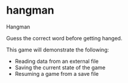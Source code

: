 # hangman

Hangman

Guess the correct word before getting hanged.

This game will demonstrate the following:
- Reading data from an external file
- Saving the current state of the game
- Resuming a game from a save file